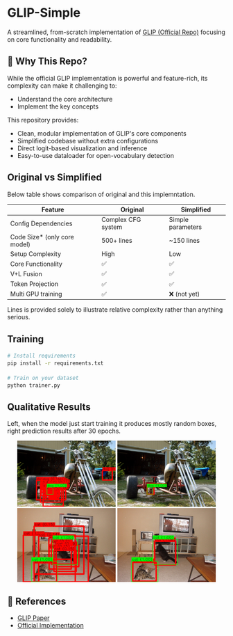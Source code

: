# GLIP-Simple
A streamlined, from-scratch implementation of [GLIP (Official Repo)](https://github.com/microsoft/GLIP) focusing on core functionality and readability.

## 🤔 Why This Repo?

While the official GLIP implementation is powerful and feature-rich, its complexity can make it challenging to:
- Understand the core architecture
- Implement the key concepts

This repository provides:
- Clean, modular implementation of GLIP's core components
- Simplified codebase without extra configurations
- Direct logit-based visualization and inference
- Easy-to-use dataloader for open-vocabulary detection

## Original vs Simplified

Below table shows comparison of original and this implemntation.

| Feature | Original | Simplified |
|---------|----------|------------|
| Config Dependencies | Complex CFG system | Simple parameters |
| Code Size* (only core model) | 500+ lines | ~150 lines |
| Setup Complexity | High | Low |
| Core Functionality | ✅ | ✅ |
| V+L Fusion | ✅ | ✅ |
| Token Projection | ✅ | ✅ |
| Multi GPU training | ✅ | ❌ (not yet) |

Lines is provided solely to illustrate relative complexity rather than anything serious.



## Training

```bash
# Install requirements
pip install -r requirements.txt

# Train on your dataset
python trainer.py
```


## Qualitative Results

Left, when the model just start training it produces mostly random boxes, right prediction results after 30 epochs.

<div align="center">
  <img src="vis/epoch_0_1.jpg" alt="Intial Detections" width="45%">
  <img src="vis/epoch_30_1.jpg" alt="After 30 Epochs" width="45%">
</div>


<div align="center">
  <img src="vis/epoch_0_2.jpg" alt="Intial Detections" width="45%">
  <img src="vis/epoch_30_2.jpg" alt="After 30 Epochs" width="45%">
</div>



## 📖 References

- [GLIP Paper](https://arxiv.org/abs/2112.03857)
- [Official Implementation](https://github.com/microsoft/GLIP)